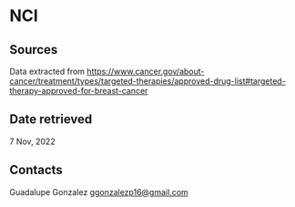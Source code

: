 # NCI

## Sources
Data extracted from https://www.cancer.gov/about-cancer/treatment/types/targeted-therapies/approved-drug-list#targeted-therapy-approved-for-breast-cancer


## Date retrieved
7 Nov, 2022



## Contacts

Guadalupe Gonzalez
<ggonzalezp16@gmail.com>
